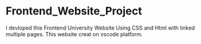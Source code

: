 # Frontend_Website_Project
I devloped this Frontend University  Website Using CSS and Html with linked multiple pages.
This website creat on vscode platform.


